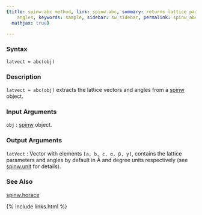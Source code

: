 ```yaml
---
{title: spinw.abc method, link: spinw.abc, summary: returns lattice parameters and
    angles, keywords: sample, sidebar: sw_sidebar, permalink: spinw_abc, folder: spinw,
  mathjax: true}

---
```

  
### Syntax
  
`latvect = abc(obj)`
  
### Description
  
`latvect = abc(obj)` extracts the lattice vectors and angles from a
[spinw](spinw) object.
  
### Input Arguments
  
`obj`
: [spinw](spinw) object.
  
### Output Arguments
  
`latVect`
: Vector with elements `[a, b, c, α, β, γ]`,
  contains the lattice parameters and angles by default in Å and
  degree units respectively (see [spinw.unit](spinw_unit) for details).
  
### See Also
  
[spinw.horace](spinw_horace)
 

{% include links.html %}
